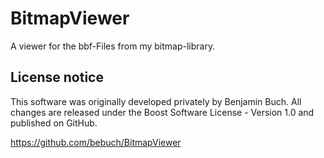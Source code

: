 # BitmapViewer

A viewer for the bbf-Files from my bitmap-library.

## License notice

This software was originally developed privately by Benjamin Buch. All changes are released under the Boost Software License - Version 1.0 and published on GitHub.

https://github.com/bebuch/BitmapViewer
